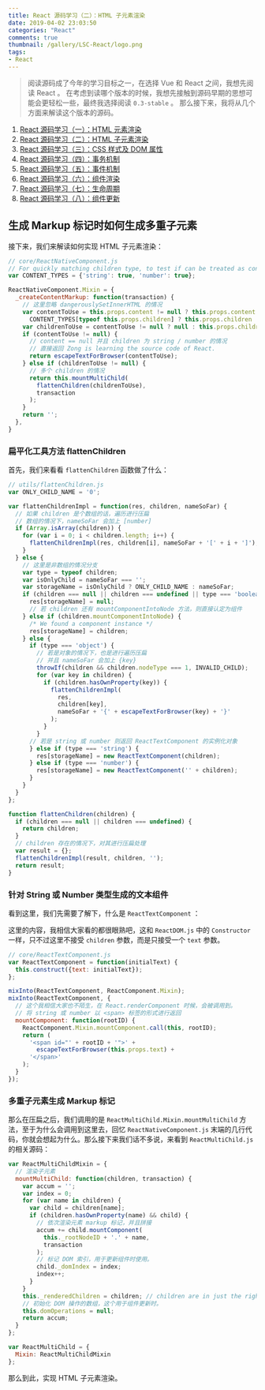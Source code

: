 ```yaml
---
title: React 源码学习（二）：HTML 子元素渲染
date: 2019-04-02 23:03:50
categories: "React"
comments: true
thumbnail: /gallery/LSC-React/logo.png
tags:
- React
---
```


<!-- no node -->

<!-- more -->

> 阅读源码成了今年的学习目标之一，在选择 Vue 和 React 之间，我想先阅读 React 。
> 在考虑到读哪个版本的时候，我想先接触到源码早期的思想可能会更轻松一些，最终我选择阅读 `0.3-stable` 。
> 那么接下来，我将从几个方面来解读这个版本的源码。

1. [React 源码学习（一）：HTML 元素渲染](https://zongzi531.com/2019/04/01/LSC-React-01/)
2. [React 源码学习（二）：HTML 子元素渲染](https://zongzi531.com/2019/04/02/LSC-React-02/)
3. [React 源码学习（三）：CSS 样式及 DOM 属性](https://zongzi531.com/2019/04/03/LSC-React-03/)
4. [React 源码学习（四）：事务机制](https://zongzi531.com/2019/04/04/LSC-React-04/)
5. [React 源码学习（五）：事件机制](https://zongzi531.com/2019/04/05/LSC-React-05/)
6. [React 源码学习（六）：组件渲染](https://zongzi531.com/2019/04/06/LSC-React-06/)
7. [React 源码学习（七）：生命周期](https://zongzi531.com/2019/04/07/LSC-React-07/)
8. [React 源码学习（八）：组件更新](https://zongzi531.com/2019/04/08/LSC-React-08/)

## 生成 Markup 标记时如何生成多重子元素

接下来，我们来解读如何实现 HTML 子元素渲染：

```javascript
// core/ReactNativeComponent.js
// For quickly matching children type, to test if can be treated as content.
var CONTENT_TYPES = {'string': true, 'number': true};

ReactNativeComponent.Mixin = {
  _createContentMarkup: function(transaction) {
    // 这里忽略 dangerouslySetInnerHTML 的情况
    var contentToUse = this.props.content != null ? this.props.content :
      CONTENT_TYPES[typeof this.props.children] ? this.props.children : null;
    var childrenToUse = contentToUse != null ? null : this.props.children;
    if (contentToUse != null) {
      // content == null 并且 children 为 string / number 的情况
      // 直接返回 Zong is learning the source code of React.
      return escapeTextForBrowser(contentToUse);
    } else if (childrenToUse != null) {
      // 多个 children 的情况
      return this.mountMultiChild(
        flattenChildren(childrenToUse),
        transaction
      );
    }
    return '';
  },
}
```

### 扁平化工具方法 flattenChildren

首先，我们来看看 `flattenChildren` 函数做了什么：

```javascript
// utils/flattenChildren.js
var ONLY_CHILD_NAME = '0';

var flattenChildrenImpl = function(res, children, nameSoFar) {
  // 如果 children 是个数组的话，遍历进行压扁
  // 数组的情况下，nameSoFar 会加上 [number]
  if (Array.isArray(children)) {
    for (var i = 0; i < children.length; i++) {
      flattenChildrenImpl(res, children[i], nameSoFar + '[' + i + ']');
    }
  } else {
    // 这里是非数组的情况分支
    var type = typeof children;
    var isOnlyChild = nameSoFar === '';
    var storageName = isOnlyChild ? ONLY_CHILD_NAME : nameSoFar;
    if (children === null || children === undefined || type === 'boolean') {
      res[storageName] = null;
      // 若 children 还有 mountComponentIntoNode 方法，则直接认定为组件
    } else if (children.mountComponentIntoNode) {
      /* We found a component instance */
      res[storageName] = children;
    } else {
      if (type === 'object') {
        // 若是对象的情况下，也是进行遍历压扁
        // 并且 nameSoFar 会加上 {key}
        throwIf(children && children.nodeType === 1, INVALID_CHILD);
        for (var key in children) {
          if (children.hasOwnProperty(key)) {
            flattenChildrenImpl(
              res,
              children[key],
              nameSoFar + '{' + escapeTextForBrowser(key) + '}'
            );
          }
        }
      // 若是 string 或 number 则返回 ReactTextComponent 的实例化对象
      } else if (type === 'string') {
        res[storageName] = new ReactTextComponent(children);
      } else if (type === 'number') {
        res[storageName] = new ReactTextComponent('' + children);
      }
    }
  }
};

function flattenChildren(children) {
  if (children === null || children === undefined) {
    return children;
  }
  // children 存在的情况下，对其进行压扁处理
  var result = {};
  flattenChildrenImpl(result, children, '');
  return result;
}
```

### 针对 String 或 Number 类型生成的文本组件

看到这里，我们先需要了解下，什么是 `ReactTextComponent` ：

这里的内容，我相信大家看的都很眼熟吧，这和 `ReactDOM.js` 中的 `Constructor` 一样，只不过这里不接受 `children` 参数，而是只接受一个 `text` 参数。

```javascript
// core/ReactTextComponent.js
var ReactTextComponent = function(initialText) {
  this.construct({text: initialText});
};

mixInto(ReactTextComponent, ReactComponent.Mixin);
mixInto(ReactTextComponent, {
  // 这个我相信大家也不陌生，在 React.renderComponent 时候，会被调用到。
  // 将 string 或 number 以 <span> 标签的形式进行返回
  mountComponent: function(rootID) {
    ReactComponent.Mixin.mountComponent.call(this, rootID);
    return (
      '<span id="' + rootID + '">' +
        escapeTextForBrowser(this.props.text) +
      '</span>'
    );
  }
});
```

### 多重子元素生成 Markup 标记

那么在压扁之后，我们调用的是 `ReactMultiChild.Mixin.mountMultiChild` 方法，至于为什么会调用到这里去，回忆 `ReactNativeComponent.js` 末端的几行代码，你就会想起为什么。那么接下来我们话不多说，来看到 `ReactMultiChild.js` 的相关源码：

```javascript
var ReactMultiChildMixin = {
  // 渲染子元素
  mountMultiChild: function(children, transaction) {
    var accum = '';
    var index = 0;
    for (var name in children) {
      var child = children[name];
      if (children.hasOwnProperty(name) && child) {
        // 依次渲染元素 markup 标记，并且拼接
        accum += child.mountComponent(
          this._rootNodeID + '.' + name,
          transaction
        );
        // 标记 DOM 索引，用于更新组件时使用。
        child._domIndex = index;
        index++;
      }
    }
    this._renderedChildren = children; // children are in just the right form!
    // 初始化 DOM 操作的数组，这个用于组件更新时。
    this.domOperations = null;
    return accum;
  }
};

var ReactMultiChild = {
  Mixin: ReactMultiChildMixin
};
```

那么到此，实现 HTML 子元素渲染。
